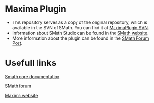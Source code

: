 # Maxima Plugin

- This repository serves as a copy of the original repository, which is available in the SVN of SMath. You can find it at [MaximaPlugin SVN](https://smath.com:8443/!/#public/view/head/plugins/MaximaPlugin/).
- Information about SMath Studio can be found in the [SMath website](https://smath.com/en-US).
- More information about the plugin can be found in the [SMath Forum Post](https://en.smath.com/forum/yaf_postst2078_Maxima-Plugin.aspx).

# Usefull links

[Smath core documentation](https://smath.com/en-US/view/CoreDocumentation/download)

[SMath forum](https://en.smath.com/forum/)

[Maxima website](https://maxima.sourceforge.io/)


